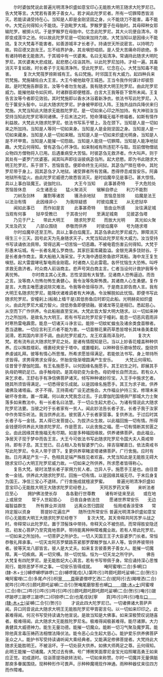 <!-- { "loadSidebar": true } -->
　　尔时婆伽梵说此普遍光明清净炽盛如意宝印心无能胜大明王随求大陀罗尼已。告大梵等言。大梵若有善男子善女人。若才闻此陀罗尼者。所有一切罪障悉皆消灭。若能读诵受持在心。当知是人即是金刚坚固之身。火不能烧刀不能害。毒不能中。大梵云何得知火不能烧。于迦毗罗大城。罗睺罗童子在母胎时。其母释种女耶输陀罗。被掷火坑。于是罗睺罗在母胎中。忆念此陀罗尼。其大火坑便自清冷。寻即变成莲华之池。何以故此陀罗尼是一切如来加持力故。大梵当知以是因缘火不能烧。复次大梵毒不能害者。如善游城丰才长者子。持诵世天所说密言。以持明力故。钩召德叉迦龙王。忘不结界护身。其龙嗔怒啮损。是人受大苦痛命将欲绝。多有诸持明者无能救济。于其城中有一优婆夷。名曰无垢清净。常诵持此随求大明陀罗尼。其优婆夷大悲成就。起悲愍心往诣其所。以此陀罗尼加持。才经一遍。其毒消灭平复如故。时长者子于无垢清净所。受此陀罗尼。忆念在心。大梵当知毒不能害。
　　复次大梵筏罗捺斯城有王。名曰梵施。时邻国王有大威力。起四种兵来罚梵施。梵施辅佐白大王言。大王今被他敌夺王城邑。王当令我作何谋计却彼怨敌。是时梵施告群臣言。汝等今者勿生匆遽。我有随求大明王陀罗尼。由此陀罗尼威力。能摧他敌令如灰烬。时诸群臣即便稽首。白言大王我等臣下曾所未闻。王复告言汝等今者即见效验。其时梵施即以香水沐浴着新净衣。依法书写此陀罗尼。入在于箧安头髻中。以此大随求陀罗尼。护身被甲即往入阵。王独共战四兵降伏来归梵施。大梵当知此大随求无能胜陀罗尼。是一切如来心印之所加持。有大神验汝当受持当知此陀罗尼等同诸佛。于后末法之时。短命薄福无福不修福者。如斯有情作利益故。大梵此大随求陀罗尼。依法书写系于臂上。及在颈下。当知是人是一切如来之所加持。当知是人等同一切如来身。当知是人是金刚坚固之身。当知是人是一切如来藏身。当知是人是一切如来眼。当知是人是一切如来炽盛光明身。当知是人是不坏甲胄。当知是人能摧一切怨敌。当知是人能烧一切罪障。当知是人能净地狱趣。大梵云何得知。曾有苾刍心怀净信。如来制戒有所违犯不与取。现前僧物僧祇众物四方僧物将入已用。后遇重病受大苦恼。时彼苾刍无救济者。作大叫声。则于其处有一婆罗门优婆塞。闻其叫声即往诣彼病苾刍所。起大悲愍。即为书此随求大明王陀罗尼。系于颈下。苦恼皆息。便即命终生无间狱。其苾刍尸殡在塔中。其陀罗尼带于身上。因其苾刍才入地狱。诸受罪者所有苦痛。悉得停息咸皆安乐。阿鼻地狱所有猛火。由此陀罗尼威德力故悉皆消灭。是时焰魔卒见是事已。甚大惊怪。具以上事白琰魔王。说伽陀曰。
　　大王今当知　　此事甚奇特
　　于大危险处　　苦恼皆休息
　　众生诸恶业　　猛火聚消灭
　　锯解自停止　　利刀不能割
　　刀树及剑林　　屠割等诸苦
　　镬汤余地狱　　苦恼息皆除
　　焰魔是法王　　以法治有情
　　此因缘非小　　为我除疑惑
　　时彼焰魔王　　从无悲狱卒
　　闻如此事已　　而作如是言
　　此事甚奇特　　皆由业所感
　　汝往满足城　　当观有何事
　　狱卒受教已　　于其夜分时
　　至满足城南　　见彼苾刍塔
　　乃见于尸上　　带此大明王
　　随求陀罗尼　　而放大光明
　　其光如火聚　　天龙及药叉
　　八部众围绕　　恭敬而供养
　　时彼焰魔卒　　号为随求塔
　　尔时焰魔卒还至王所。具以上事白焰魔王。其苾刍承此陀罗尼威力。罪障消灭得生三十三天。因号此天为先身随求天子。大梵当知此陀罗尼有大威力。汝当受持书写读诵依法佩带。常得远离一切苦恼一切恶趣。不被电雹伤害云何得知。大梵于形愚末坛城。有一长者名尾么罗商佉。其家巨富库藏盈溢。金银充满多饶财谷。于是长者身作商主。乘大船舶入海采宝。于大海中遇低弥鱼欲坏其船。海中龙王复生嗔怒。起大雷震哮吼掣电雨金刚雹。时诸商人见此雷雹。各怀忧恼生大恐怖。叫呼求救无救济者。时众商人前诣商主。悲声号哭白商主言。仁者当设何计救护我等令离忧怖。
　　尔时商主其心无畏。志性坚固有大智慧。见诸商人恐怖逼迫。而告之言。汝等商人勿怖勿怖生勇健心。我令汝等免斯怖畏。其诸商人心生勇健。复作是言。大商主唯愿速说除灾难法。令我等命皆得存济。于是商主即告商人言。我有大明王名随求陀罗尼。能降伏诸难调者有大神通。令汝解脱如此忧恼。即便书写此随求陀罗尼。安幢刹上(船舶上樯干是)其低弥鱼应时即见此船。光明赫奕如炽盛火。由此陀罗尼大威力智火。烧低弥鱼即便锁融。彼诸龙等见是相已。悉起慈心。从空而下广作供养。令此船舶直至宝洲。大梵此皆大智大明大随求。以一切如来神力之所加持。是故名为大明王。若有书写此陀罗尼安于幢刹。能息一切恶风雹雨非时寒热雷电霹雳。能息一切诸天斗诤言讼。能除一切蚊虻蝗虫及诸余类食苗稼者。悉当退散。一切应言利王爪者不能为害。一切苗稼花果药草悉皆增长其味香美柔软润滑。若其国内旱涝不调。由此陀罗尼威力。龙王欢喜雨泽及时。
　　复次大梵。若有流布此大随求陀罗尼之处。是诸有情既知是已。当以上妙香花幢盖种种供养。应以殊胜缯彩。缠裹经夹安于塔中。或置幢刹。以种种音乐歌咏赞叹。旋绕供养虔诚礼拜。彼等有情心所思惟。所希求愿皆得满足。若能依法书写。身上带持所求皆得。求男得男求女得女。怀胎安隐渐增圆满产生安乐。
　　大梵云何得知。往昔曾于摩伽陀国。有王名施愿手。以何因缘名施愿手。其王初生之时。即展其手执母奶嗍奶足已。由手触母奶。是其母奶变为金色。母奶增长自然流出。若有众人来乞求者。王舒右手有净信佛菩萨诸天。倾写种种诸妙珍宝。入王手中施求乞者。随其所须皆得满足。一切悉得安乐成就。以是因缘名施愿手。其王为求子故。供养诸佛及诸塔庙。求子不得。王持斋戒广设无遮施会。大作福业护持三宝。修理未来破坏寺舍故。置一库藏。何以故大梵我念过去。于此摩伽陀国境俱尸那城大力士聚落多如来教法中。有一长者名曰法慧。于一切众生起大悲心。为诸有情说此大随求陀罗尼法要。当彼之时于长者家有一贫人。闻此妙法告长者子言。长者子我于汝家中作务常乐听法。我当供养此法。彼贫匮人于长者家营事。复供养法。于过后时其长者子与一金钱。其人得已发菩提心。为拔济众生故。以此福回施一切有情。所得金钱便将供养此大随求陀罗尼。作是愿言。以此舍施之福。愿一切有情断其贫匮之业。由此因缘其舍施福无有尽期。如是多种福因缘故。供养诸佛菩萨。由此福业。净居天子现于梦中而告王言。大王今可依法书写此随求陀罗尼令国大夫人斋戒带持。即有子息。其王觉已。召占相人及有智婆罗门众。择吉宿曜直日。依法斋戒书写此陀罗尼。令夫人带于颈下。复更供养窣睹波塔诸佛菩萨。广行舍施。应时有胎。日月满足产生一子。色相具足端严殊胜见者欢喜。大梵当知此是无能胜无碍大随求宝印心大明王陀罗尼威力故。一切如来之所供养。所求愿者皆得称心。
　　复告大梵。彼时法慧长者子家佣力贫人者。岂异人乎。施愿手王是也。由往昔舍一金钱。供养此大随求陀罗尼。回施一切有情。以是因缘其福无尽。于末后身复为国王。净信三宝心不退转。广行舍施成就檀波罗蜜。
　　普遍光明清净炽盛如意宝印心无能胜大明王大随求陀罗尼经卷上。
　　天阿苏罗药叉等　　来听法者应至心
　　拥护佛法使长存　　各各勤行世尊教
　　诸有听徒来至此　　或在地上或居空
　　常于人世起慈心　　日夜自身依法住
　　愿诸世界常安乐　　无边福智益群生
　　所有罪业并消除　　远离众苦归圆寂
　　恒用戒香涂莹体　　常持定服以资身
　　菩提妙花遍庄严　　随所住所常安乐
普遍光明清净炽盛如意宝印心无能胜大明王大随求陀罗尼经卷下
　　复次大梵。其天帝释共阿苏罗斗战之时。帝释常以此陀罗尼。置于顶髻珠中带持。帝释天众不被伤损。而常得胜安隐还宫。初发心菩萨乃至究竟地菩萨。带持能离种种障难魔业故。若有人带此陀罗尼。一切如来之所加持。一切菩萨之所护念。一切人天国王王子大臣婆罗门长者。常恒恭敬礼拜承事。一切天龙阿苏罗檗路茶紧那罗摩睺罗伽人非人等。皆供养彼带持者。彼等天龙八部皆言。彼人是大丈夫。如来复言彼善男子善女人。能摧一切魔障。离一切疾病。离一切灾横。除一切忧恼。恒为一切天龙之所守护。
　　佛告大梵复有四陀罗尼。是无能胜妃大心真言。若有书写带佩于身。常应诵持深心思惟观行。能除恶梦不祥之事。一切安乐皆得成就。
　　唵阿蜜哩(二合)多嚩[口　　(隸-木+士)]嚩啰嚩啰钵啰(二合)嚩啰尾戍(入)第吽(引)吽颇吒颇吒娑嚩(二合)贺(引)唵阿蜜哩(二合)多尾卢(引)枳[寧　　頁](一)蘖婆僧啰乞洒(二合)抳阿(引去)羯哩洒(二合)抳吽(引)吽(引)颇吒颇吒娑嚩(二合引)贺唵尾磨黎惹也嚩[口　　(隸-木+士)](一)阿蜜哩(二合)帝(二)吽(引)吽(引)吽(引)吽(引)颇吒颇吒颇吒颇吒娑嚩(二合)贺(引)唵(引)跛啰跛啰三跛啰三跛啰(二)印捺啰(二合)也尾戌驮[寧　　頁]吽(引)吽(引)噜左[口　　(隸-木+士)](引)娑嚩(二合引)贺(引)
　　才说此四大陀罗尼已。一切诸佛诸大菩萨声闻。异口同音说此大随求大明王无能胜陀罗尼甲胄密言句。以一切如来印印之。此甚难得闻。何况书写受持读诵为他宣说。是故当知是大佛事。如来深极赞叹说随喜者。极难得闻。此大随求大无能胜陀罗尼名。极难得闻极甚难得。能尽诸罪。大力勇健具大威德神力。能生无量功德。能摧一切魔众。能断一切习气聚及魔罗罥。能除他真言毒压祷药法相憎法降伏法。能令恶心众生起大慈心。能护爱乐供养佛菩萨圣众之人。能护书写受持读诵听闻大乘经典者。又能满足修佛菩提者。大梵持此大随求无能胜明王。不被沮坏。于一切处获大供养。如佛大师两足之尊。云何得知。此明王能摧一切诸魔。大梵过去有佛。号广博微笑面摩尼金宝光焰照曜高勇王如来应正觉。初成道时。往诣菩提场欲转法轮。一切如来称赞。尔时一切魔并无量俱胝那庾多眷属围绕。现种种形作可畏声。示种种魔境现作神通。雨种种器仗来往四方而作障难。
